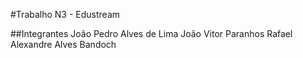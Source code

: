 #Trabalho N3 - Edustream

##Integrantes
João Pedro Alves de Lima
João Vitor Paranhos
Rafael Alexandre Alves Bandoch
